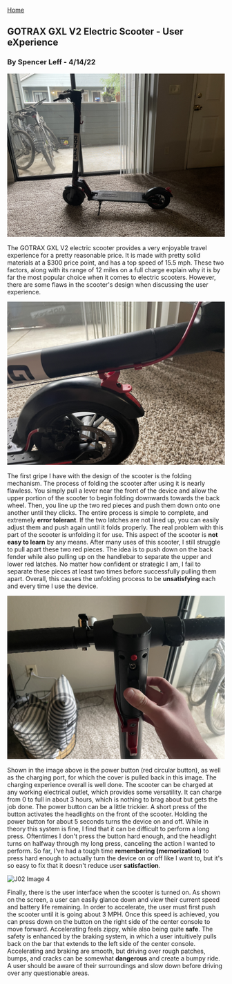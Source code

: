 [Home](../)

## GOTRAX GXL V2 Electric Scooter - User eXperience
### By Spencer Leff - 4/14/22

![J02 Image 1](../assets/j02_image1.JPG "J02 Image 1")

The GOTRAX GXL V2 electric scooter provides a very enjoyable travel experience for a pretty reasonable price.  It is made with pretty solid materials at a $300 price point, and has a top speed of 15.5 mph. These two factors, along with its range of 12 miles on a full charge explain why it is by far the most popular choice when it comes to electric scooters.  However, there are some flaws in the scooter's design when discussing the user experience.


![J02 Image 2](../assets/j02_image2.JPG "J02 Image 2")

The first gripe I have with the design of the scooter is the folding mechanism. The process of folding the scooter after using it is nearly flawless. You simply pull a lever near the front of the device and allow the upper portion of the scooter to begin folding downwards towards the back wheel.  Then, you line up the two red pieces and push them down onto one another until they clicks.  The entire process is simple to complete, and extremely **error tolerant**.  If the two latches are not lined up, you can easily adjust them and push again until it folds properly.  The real problem with this part of the scooter is unfolding it for use. This aspect of the scooter is **not easy to learn** by any means. After many uses of this scooter, I still struggle to pull apart these two red pieces. The idea is to push down on the back fender while also pulling up on the handlebar to separate the upper and lower red latches.  No matter how confident or strategic I am, I fail to separate these pieces at least two times before successfully pulling them apart.  Overall, this causes the unfolding process to be **unsatisfying** each and every time I use the device. 


![J02 Image 3](../assets/j02_image3.JPG "J02 Image 3")

Shown in the image above is the power button (red circular button), as well as the charging port, for which the cover is pulled back in this image.  The charging experience overall is well done.  The scooter can be charged at any working electrical outlet, which provides some versatility.  It can charge from 0 to full in about 3 hours, which is nothing to brag about but gets the job done.  The power button can be a little trickier.  A short press of the button activates the headlights on the front of the scooter. Holding the power button for about 5 seconds turns the device on and off.  While in theory this system is fine, I find that it can be difficult to perform a long press. Oftentimes I don't press the button hard enough, and the headlight turns on halfway through my long press, canceling the action I wanted to perform.  So far, I've had a tough time **remembering (memorization)** to press hard enough to actually turn the device on or off like I want to, but it's so easy to fix that it doesn't reduce user **satisfaction**.


![J02 Image 4](../assets/j02_image4.JPG "J02 Image 4")

Finally, there is the user interface when the scooter is turned on.  As shown on the screen, a user can easily glance down and view their current speed and battery life remaining. In order to accelerate, the user must first push the scooter until it is going about 3 MPH. Once this speed is achieved, you can press down on the button on the right side of the center console to move forward. Accelerating feels zippy, while also being quite **safe**.  The safety is enhanced by the braking system, in which a user intuitively pulls back on the bar that extends to the left side of the center console.  Accelerating and braking are smooth, but driving over rough patches, bumps, and cracks can be somewhat **dangerous** and create a bumpy ride.  A user should be aware of their surroundings and slow down before driving over any questionable areas.
